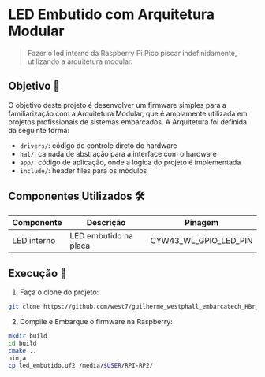 # LED Embutido com Arquitetura Modular

> Fazer o led interno da Raspberry Pi Pico piscar indefinidamente, utilizando a arquitetura modular.

## Objetivo 🎯

O objetivo deste projeto é desenvolver um firmware simples para a familiarização com a Arquitetura Modular, que é amplamente utilizada em projetos profissionais de sistemas embarcados. A Arquitetura foi definida da seguinte forma:

- `drivers/`: código de controle direto do hardware
- `hal/`: camada de abstração para a interface com o hardware
- `app/`: código de aplicação, onde a lógica do projeto é implementada
- `include/`: header files para os módulos 

## Componentes Utilizados 🛠️

| Componente  | Descrição             | Pinagem               |
| ----------- | --------------------- | --------------------- |
| LED interno | LED embutido na placa | CYW43_WL_GPIO_LED_PIN |

## Execução 🧪

1. Faça o clone do projeto:

```bash
git clone https://github.com/west7/guilherme_westphall_embarcatech_HBr_2025.git
```

2. Compile e Embarque o firmware na Raspberry:

```bash
mkdir build
cd build
cmake ..
ninja
cp led_embutido.uf2 /media/$USER/RPI-RP2/
```